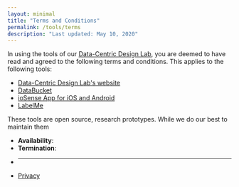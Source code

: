 ```yaml
---
layout: minimal
title: "Terms and Conditions"
permalink: /tools/terms
description: "Last updated: May 10, 2020"
---
```


In using the tools of our [Data-Centric Design Lab](https://datacentricdesign.org), you are deemed
to have read and agreed to the following terms and conditions. This applies to the following tools:

- [Data-Centric Design Lab's website](https://datacentricdesign.org)
- [DataBucket](/tools/bucket)
- [ioSense App for iOS and Android](/tools/iosense)
- [LabelMe](/tools/labelme)

These tools are open source, research prototypes. While we do our best to maintain them

- **Availability**: 
- **Termination**:
- ****
- [Privacy](/tools/privacy)

